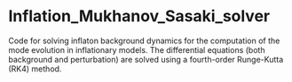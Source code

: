 # Inflation_Mukhanov_Sasaki_solver

Code for solving inflaton background dynamics for the computation of the mode evolution in inflationary models. The differential equations (both background and perturbation) are solved using a fourth-order Runge-Kutta (RK4) method.
